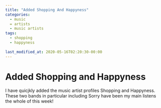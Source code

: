 ```yaml
---
title: "Added Shopping And Happyness"
categories:
  - music
  = artists
  - music artists
tags:
  - shopping
  - happyness
  
last_modified_at: 2020-05-16T02:20:30-00:00
---
```


# Added Shopping and Happyness

I have quicjkly added the music artist profiles Shopping and Happyness. These two bands in particular including Sorry have been my main listens the whole of this week!
